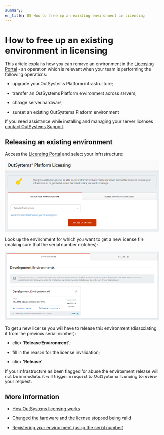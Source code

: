```yaml
---
summary:
en_title: 05 How to free up an existing environment in licensing
---
```


# How to free up an existing environment in licensing

This article explains how you can remove an environment in the [Licensing Portal](https://www.outsystems.com/licensing/) - an operation which is relevant when your team is performing the following operations:

* upgrade your OutSystems Platform infrastructure; 

* transfer an OutSystems Platform environment across servers;

* change server hardware;

* sunset an existing OutSystems Platform environment

<div class="info" markdown="1">

If you need assistance while installing and managing your server licenses [contact OutSystems Support](https://success.outsystems.com/Support/Enterprise_Customers/OutSystems_Support/01_Contact_OutSystems_technical_support).

</div>

## Releasing an existing environment

Access the [Licensing Portal](https://www.outsystems.com/licensing/) and select your infrastructure:

![](images/free-up-environment-portal.png)

Look up the environment for which you want to get a new license file (making sure that the serial number matches):

![](images/free-up-environment-release.png)

To get a new license you will have to release this environment (dissociating it from the previous serial number):

* click '**Release Environment**';

* fill in the reason for the license invalidation;

* click **'Release'**

<div class="info" markdown="1">

If your infrastructure as been flagged for abuse the environment release will not be immediate: it will trigger a request to OutSystems licensing to review your request.

</div>

## More information

* [How OutSystems licensing works](../overview/how-licensing-works.md)

* [Changed the hardware and the license stopped being valid](../troubleshooting/change-hw-license-invalid.md)

* [Registering your environment (using the serial number)](get-license-for-env.md#register-env-serial-number)
